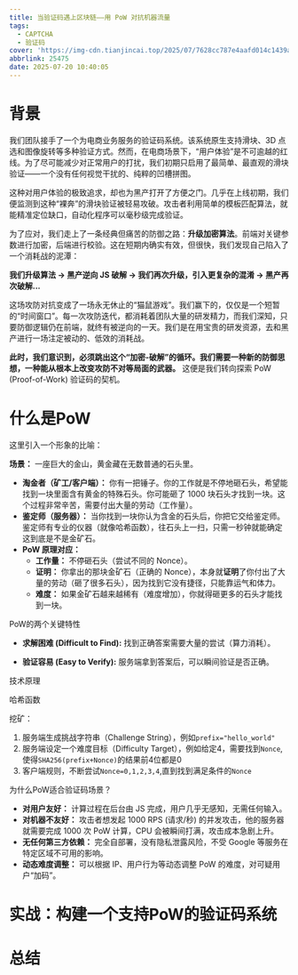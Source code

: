 ```yaml
---
title: 当验证码遇上区块链——用 PoW 对抗机器流量
tags:
  - CAPTCHA
  - 验证码
cover: 'https://img-cdn.tianjincai.top/2025/07/7628cc787e4aafd014c1439a660d005f.png'
abbrlink: 25475
date: 2025-07-20 10:40:05
---
```


# 背景

我们团队接手了一个为电商业务服务的验证码系统。该系统原生支持滑块、3D 点选和图像旋转等多种验证方式。然而，在电商场景下，“用户体验”是不可逾越的红线。为了尽可能减少对正常用户的打扰，我们初期只启用了最简单、最直观的滑块验证——一个没有任何视觉干扰的、纯粹的凹槽拼图。

这种对用户体验的极致追求，却也为黑产打开了方便之门。几乎在上线初期，我们便监测到这种“裸奔”的滑块验证被轻易攻破。攻击者利用简单的模板匹配算法，就能精准定位缺口，自动化程序可以毫秒级完成验证。

为了应对，我们走上了一条经典但痛苦的防御之路：**升级加密算法**。前端对关键参数进行加密，后端进行校验。这在短期内确实有效，但很快，我们发现自己陷入了一个消耗战的泥潭：

**我们升级算法 -> 黑产逆向 JS 破解 -> 我们再次升级，引入更复杂的混淆 -> 黑产再次破解...**

这场攻防对抗变成了一场永无休止的“猫鼠游戏”。我们赢下的，仅仅是一个短暂的“时间窗口”。每一次攻防迭代，都消耗着团队大量的研发精力，而我们深知，只要防御逻辑仍在前端，就终有被逆向的一天。我们是在用宝贵的研发资源，去和黑产进行一场注定被动的、低效的消耗战。

**此时，我们意识到，必须跳出这个“加密-破解”的循环。我们需要一种新的防御思想，一种能从根本上改变攻防不对等局面的武器。** 这便是我们转向探索 PoW (Proof-of-Work) 验证码的契机。

# 什么是PoW

这里引入一个形象的比喻：

**场景：** 一座巨大的金山，黄金藏在无数普通的石头里。

- **淘金者（矿工/客户端）：**
  你有一把锤子。你的工作就是不停地砸石头，希望能找到一块里面含有黄金的特殊石头。你可能砸了 1000 块石头才找到一块。这个过程非常辛苦，需要付出大量的劳动（工作量）。
- **鉴定师（服务器）：**
  当你找到一块你认为含金的石头后，你把它交给鉴定师。鉴定师有专业的仪器（就像哈希函数），往石头上一扫，只需一秒钟就能确定这到底是不是金矿石。
- **PoW 原理对应：**
  - **工作量：** 不停砸石头（尝试不同的 Nonce）。
  - **证明：** 你拿出的那块金矿石（正确的 Nonce），本身就**证明**了你付出了大量的劳动（砸了很多石头），因为找到它没有捷径，只能靠运气和体力。
  - **难度：** 如果金矿石越来越稀有（难度增加），你就得砸更多的石头才能找到一块。

PoW的两个关键特性

- **求解困难 (Difficult to Find):** 找到正确答案需要大量的尝试（算力消耗）。

- **验证容易 (Easy to Verify):** 服务端拿到答案后，可以瞬间验证是否正确。

技术原理

哈希函数

挖矿：

1. 服务端生成挑战字符串（Challenge String），例如`prefix="hello_world"`
2. 服务端设定一个难度目标（Difficulty Target），例如给定4，需要找到`Nonce`,使得`SHA256(prefix+Nonce)`的结果前4位都是0
3. 客户端规则，不断尝试`Nonce=0,1,2,3,4`,直到找到满足条件的`Nonce`

为什么PoW适合验证码场景？

- **对用户友好：** 计算过程在后台由 JS 完成，用户几乎无感知，无需任何输入。
- **对机器不友好：** 攻击者想发起 1000 RPS (请求/秒) 的并发攻击，他的服务器就需要完成 1000 次 PoW 计算，CPU 会被瞬间打满，攻击成本急剧上升。
- **无任何第三方依赖：** 完全自部署，没有隐私泄露风险，不受 Google 等服务在特定区域不可用的影响。
- **动态难度调整：** 可以根据 IP、用户行为等动态调整 PoW 的难度，对可疑用户“加码”。

# 实战：构建一个支持PoW的验证码系统





# 总结

